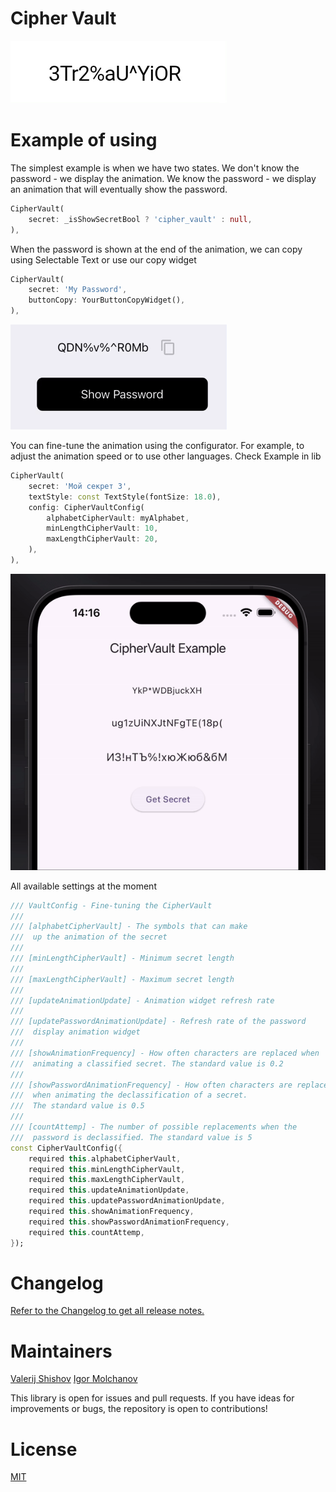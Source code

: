 # Cipher Vault

<img src="https://raw.githubusercontent.com/MixKage/cipher_vault/main/.github/images/logo.gif" />

# Example of using

The simplest example is when we have two states. We don't know the password - we display the animation. We know the password - we display an animation that will eventually show the password.

```dart
CipherVault(
    secret: _isShowSecretBool ? 'cipher_vault' : null,
),
```

When the password is shown at the end of the animation, we can copy using Selectable Text or use our copy widget

```dart
CipherVault(
    secret: 'My Password',
    buttonCopy: YourButtonCopyWidget(),
),
```

<img src="https://raw.githubusercontent.com/MixKage/cipher_vault/main/.github/images/example_with_copy.gif" />

You can fine-tune the animation using the configurator. For example, to adjust the animation speed or to use other languages. Check Example in lib

```dart
CipherVault(
    secret: 'Мой секрет 3',
    textStyle: const TextStyle(fontSize: 18.0),
    config: CipherVaultConfig(
        alphabetCipherVault: myAlphabet,
        minLengthCipherVault: 10,
        maxLengthCipherVault: 20,
    ),
),
```

<img src="https://raw.githubusercontent.com/MixKage/cipher_vault/main/.github/images/example_with_another_alphabet.gif" />

All available settings at the moment

```dart
/// VaultConfig - Fine-tuning the CipherVault
///
/// [alphabetCipherVault] - The symbols that can make
///  up the animation of the secret
///
/// [minLengthCipherVault] - Minimum secret length
///
/// [maxLengthCipherVault] - Maximum secret length
///
/// [updateAnimationUpdate] - Animation widget refresh rate
///
/// [updatePasswordAnimationUpdate] - Refresh rate of the password
///  display animation widget
///
/// [showAnimationFrequency] - How often characters are replaced when
///  animating a classified secret. The standard value is 0.2
///
/// [showPasswordAnimationFrequency] - How often characters are replaced
///  when animating the declassification of a secret.
///  The standard value is 0.5
///
/// [countAttemp] - The number of possible replacements when the
///  password is declassified. The standard value is 5
const CipherVaultConfig({
    required this.alphabetCipherVault,
    required this.minLengthCipherVault,
    required this.maxLengthCipherVault,
    required this.updateAnimationUpdate,
    required this.updatePasswordAnimationUpdate,
    required this.showAnimationFrequency,
    required this.showPasswordAnimationFrequency,
    required this.countAttemp,
});
```

# Changelog

[Refer to the Changelog to get all release notes.](https://github.com/MixKage/cipher_vault/blob/main/CHANGELOG.md)

# Maintainers

[Valerij Shishov](https://github.com/MixKage)
[Igor Molchanov](https://github.com/meg4cyberc4t)

This library is open for issues and pull requests. If you have ideas for improvements or bugs, the repository is open to contributions!

# License

[MIT](https://opensource.org/license/mit/)
